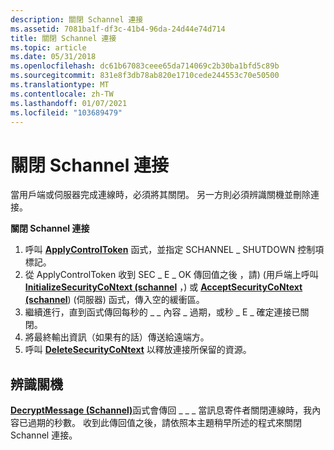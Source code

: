 ```yaml
---
description: 關閉 Schannel 連接
ms.assetid: 7081ba1f-df3c-41b4-96da-24d44e74d714
title: 關閉 Schannel 連接
ms.topic: article
ms.date: 05/31/2018
ms.openlocfilehash: dc61b67083ceee65da714069c2b30ba1bfd5c89b
ms.sourcegitcommit: 831e8f3db78ab820e1710cede244553c70e50500
ms.translationtype: MT
ms.contentlocale: zh-TW
ms.lasthandoff: 01/07/2021
ms.locfileid: "103689479"
---
```

# <a name="shutting-down-an-schannel-connection"></a>關閉 Schannel 連接

當用戶端或伺服器完成連線時，必須將其關閉。 另一方則必須辨識關機並刪除連接。

**關閉 Schannel 連接**

1.  呼叫 [**ApplyControlToken**](/windows/desktop/api/Sspi/nf-sspi-applycontroltoken) 函式，並指定 SCHANNEL \_ SHUTDOWN 控制項標記。
2.  從 ApplyControlToken 收到 SEC \_ E \_ OK 傳回值之後 [](/windows/desktop/api/Sspi/nf-sspi-applycontroltoken)，請)  (用戶端上呼叫 [**InitializeSecurityCoNtext (schannel**](/windows/win32/api/rrascfg/nn-rrascfg-ieapproviderconfig) ，) 或 [**AcceptSecurityCoNtext (schannel**](/windows/win32/api/sspi/nf-sspi-acceptsecuritycontext))  (伺服器) 函式，傳入空的緩衝區。
3.  繼續進行，直到函式傳回每秒的 \_ \_ 內容 \_ 過期，或秒 \_ E \_ 確定連接已關閉。
4.  將最終輸出資訊（如果有的話）傳送給遠端方。
5.  呼叫 [**DeleteSecurityCoNtext**](/windows/desktop/api/Sspi/nf-sspi-deletesecuritycontext) 以釋放連接所保留的資源。

## <a name="recognizing-a-shutdown"></a>辨識關機

[**DecryptMessage (Schannel)**](/windows/win32/api/sspi/nf-sspi-decryptmessage)函式會傳回 \_ \_ \_ 當訊息寄件者關閉連線時，我內容已過期的秒數。 收到此傳回值之後，請依照本主題稍早所述的程式來關閉 Schannel 連接。

 

 
